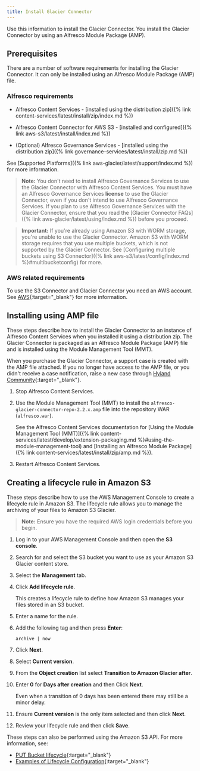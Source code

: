 ```yaml
---
title: Install Glacier Connector
---
```


Use this information to install the Glacier Connector. You install the Glacier Connector by using an Alfresco Module Package (AMP).

## Prerequisites

There are a number of software requirements for installing the Glacier Connector. It can only be installed using an Alfresco Module Package (AMP) file.

### Alfresco requirements

* Alfresco Content Services - [installed using the distribution zip]({% link content-services/latest/install/zip/index.md %})

* Alfresco Content Connector for AWS S3 - [installed and configured]({% link aws-s3/latest/install/index.md %})

* (Optional) Alfresco Governance Services - [installed using the distribution zip]({% link governance-services/latest/install/zip.md %})

See [Supported Platforms]({% link aws-glacier/latest/support/index.md %}) for more information.

> **Note:** You don't need to install Alfresco Governance Services to use the Glacier Connector with Alfresco Content Services. You must have an Alfresco Governance Services **license** to use the Glacier Connector, even if you don't intend to use Alfresco Governance Services. If you plan to use Alfresco Governance Services with the Glacier Connector, ensure that you read the [Glacier Connector FAQs]({% link aws-glacier/latest/using/index.md %}) before you proceed.

> **Important:** If you're already using Amazon S3 with WORM storage, you're unable to use the Glacier Connector. Amazon S3 with WORM storage requires that you use multiple buckets, which is not supported by the Glacier Connector. See [Configuring multiple buckets using S3 Connector]({% link aws-s3/latest/config/index.md %}#multibucketconfig) for more.

### AWS related requirements

To use the S3 Connector and Glacier Connector you need an AWS account. See [AWS](https://aws.amazon.com/){:target="_blank"} for more information.

## Installing using AMP file

These steps describe how to install the Glacier Connector to an instance of Alfresco Content Services when you installed it using a distribution zip. The Glacier Connector is packaged as an Alfresco Module Package (AMP) file and is installed using the Module Management Tool (MMT).

When you purchase the Glacier Connector, a support case is created with the AMP file attached. If you no longer have access to the AMP file, or you didn't receive a case notification, raise a new case through [Hyland Community](https://community.hyland.com/){:target="_blank"}.

1. Stop Alfresco Content Services.

2. Use the Module Management Tool (MMT) to install the `alfresco-glacier-connector-repo-2.2.x.amp` file into the repository WAR (`alfresco.war`).

    See the Alfresco Content Services documentation for [Using the Module Management Tool (MMT)]({% link content-services/latest/develop/extension-packaging.md %}#using-the-module-management-tool) and [Installing an Alfresco Module Package]({% link content-services/latest/install/zip/amp.md %}).

3. Restart Alfresco Content Services.

## Creating a lifecycle rule in Amazon S3

These steps describe how to use the AWS Management Console to create a lifecycle rule in Amazon S3. The lifecycle rule allows you to manage the archiving of your files to Amazon S3 Glacier.

> **Note:** Ensure you have the required AWS login credentials before you begin.

1. Log in to your AWS Management Console and then open the **S3 console**.

2. Search for and select the S3 bucket you want to use as your Amazon S3 Glacier content store.

3. Select the **Management** tab.

4. Click **Add lifecycle rule**.

    This creates a lifecycle rule to define how Amazon S3 manages your files stored in an S3 bucket.

5. Enter a name for the rule.

6. Add the following tag and then press **Enter**:

    ```text
    archive | now
    ```

7. Click **Next**.

8. Select **Current version**.

9. From the **Object creation** list select **Transition to Amazon Glacier after**.

10. Enter **0** for **Days after creation** and then Click **Next**.

    Even when a transition of 0 days has been entered there may still be a minor delay.

11. Ensure **Current version** is the only item selected and then click **Next**.

12. Review your lifecycle rule and then click **Save**.

These steps can also be performed using the Amazon S3 API. For more information, see:

* [PUT Bucket lifecycle](https://docs.aws.amazon.com/AmazonS3/latest/API/API_PutBucketLifecycleConfiguration.html){:target="_blank"}
* [Examples of Lifecycle Configuration](https://docs.aws.amazon.com/AmazonS3/latest/dev/lifecycle-configuration-examples.html){:target="_blank"}
